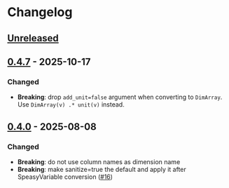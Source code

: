 # Changelog

## [Unreleased]

## [0.4.7] - 2025-10-17

### Changed

- **Breaking**: drop `add_unit=false` argument when converting to `DimArray`. Use `DimArray(v) .* unit(v)` instead.

## [0.4.0] - 2025-08-08

### Changed

- **Breaking**: do not use column names as dimension name
- **Breaking**: make sanitize=true the default and apply it after SpeasyVariable conversion ([#16](https://github.com/SciQLop/Speasy.jl/issues/16))

[Unreleased]: https://github.com/SciQLop/Speasy.jl/compare/v0.4.7...HEAD
[0.4.7]: https://github.com/SciQLop/Speasy.jl/compare/v0.4.6...v0.4.7
[0.4.0]: https://github.com/SciQLop/Speasy.jl/compare/v0.3.0...v0.4.0
